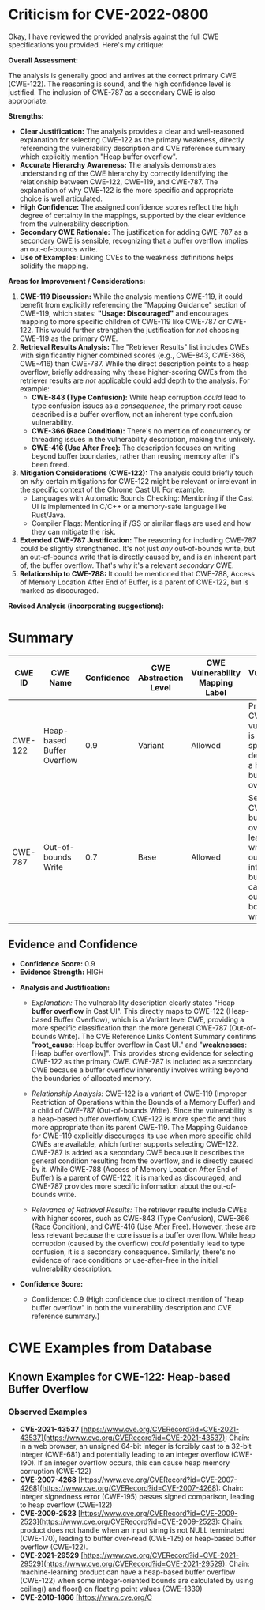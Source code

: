 # Criticism for CVE-2022-0800

Okay, I have reviewed the provided analysis against the full CWE specifications you provided. Here's my critique:

**Overall Assessment:**

The analysis is generally good and arrives at the correct primary CWE (CWE-122). The reasoning is sound, and the high confidence level is justified. The inclusion of CWE-787 as a secondary CWE is also appropriate.

**Strengths:**

*   **Clear Justification:** The analysis provides a clear and well-reasoned explanation for selecting CWE-122 as the primary weakness, directly referencing the vulnerability description and CVE reference summary which explicitly mention "Heap buffer overflow".
*   **Accurate Hierarchy Awareness:** The analysis demonstrates understanding of the CWE hierarchy by correctly identifying the relationship between CWE-122, CWE-119, and CWE-787. The explanation of why CWE-122 is the more specific and appropriate choice is well articulated.
*   **High Confidence:** The assigned confidence scores reflect the high degree of certainty in the mappings, supported by the clear evidence from the vulnerability description.
*   **Secondary CWE Rationale:** The justification for adding CWE-787 as a secondary CWE is sensible, recognizing that a buffer overflow implies an out-of-bounds write.
*   **Use of Examples:** Linking CVEs to the weakness definitions helps solidify the mapping.

**Areas for Improvement / Considerations:**

1.  **CWE-119 Discussion:** While the analysis mentions CWE-119, it could benefit from explicitly referencing the "Mapping Guidance" section of CWE-119, which states: **"Usage: Discouraged"** and encourages mapping to more specific children of CWE-119 like CWE-787 or CWE-122. This would further strengthen the justification for *not* choosing CWE-119 as the primary CWE.
2.  **Retrieval Results Analysis:** The "Retriever Results" list includes CWEs with significantly higher combined scores (e.g., CWE-843, CWE-366, CWE-416) than CWE-787. While the direct description points to a heap overflow, briefly addressing why these higher-scoring CWEs from the retriever results are *not* applicable could add depth to the analysis. For example:
    *   **CWE-843 (Type Confusion):** While heap corruption *could* lead to type confusion issues as a *consequence*, the primary root cause described is a buffer overflow, not an inherent type confusion vulnerability.
    *   **CWE-366 (Race Condition):** There's no mention of concurrency or threading issues in the vulnerability description, making this unlikely.
    *   **CWE-416 (Use After Free):** The description focuses on writing beyond buffer boundaries, rather than reusing memory after it's been freed.
3.  **Mitigation Considerations (CWE-122):** The analysis could briefly touch on *why* certain mitigations for CWE-122 might be relevant or irrelevant in the specific context of the Chrome Cast UI. For example:
    *   Languages with Automatic Bounds Checking: Mentioning if the Cast UI is implemented in C/C++ or a memory-safe language like Rust/Java.
    *   Compiler Flags: Mentioning if /GS or similar flags are used and how they can mitigate the risk.
4.  **Extended CWE-787 Justification:** The reasoning for including CWE-787 could be slightly strengthened. It's not just *any* out-of-bounds write, but an out-of-bounds write that is directly caused by, and is an inherent part of, the buffer overflow. That's why it's a relevant *secondary* CWE.
5.  **Relationship to CWE-788:** It could be mentioned that CWE-788, Access of Memory Location After End of Buffer, is a parent of CWE-122, but is marked as discouraged.

**Revised Analysis (incorporating suggestions):**

# Summary
| CWE ID | CWE Name | Confidence | CWE Abstraction Level | CWE Vulnerability Mapping Label | CWE-Vulnerability Mapping Notes |
|---|---|---|---|---|---|
| CWE-122 | Heap-based Buffer Overflow | 0.9 | Variant | Allowed | Primary CWE. The vulnerability is specifically described as a heap buffer overflow. |
| CWE-787 | Out-of-bounds Write | 0.7 | Base | Allowed | Secondary CWE. A buffer overflow leads to writing outside the intended buffer, causing an out-of-bounds write. |

## Evidence and Confidence

*   **Confidence Score:** 0.9
*   **Evidence Strength:** HIGH

- **Analysis and Justification:**  
  - *Explanation:* The vulnerability description clearly states "Heap **buffer overflow** in Cast UI". This directly maps to CWE-122 (Heap-based Buffer Overflow), which is a Variant level CWE, providing a more specific classification than the more general CWE-787 (Out-of-bounds Write). The CVE Reference Links Content Summary confirms "**root_cause**: Heap buffer overflow in Cast UI." and "**weaknesses**: [Heap buffer overflow]". This provides strong evidence for selecting CWE-122 as the primary CWE. CWE-787 is included as a secondary CWE because a buffer overflow inherently involves writing beyond the boundaries of allocated memory.
  
  - *Relationship Analysis:* CWE-122 is a variant of CWE-119 (Improper Restriction of Operations within the Bounds of a Memory Buffer) and a child of CWE-787 (Out-of-bounds Write). Since the vulnerability is a heap-based buffer overflow, CWE-122 is more specific and thus more appropriate than its parent CWE-119. The Mapping Guidance for CWE-119 explicitly discourages its use when more specific child CWEs are available, which further supports selecting CWE-122. CWE-787 is added as a secondary CWE because it describes the general condition resulting from the overflow, and is directly caused by it. While CWE-788 (Access of Memory Location After End of Buffer) is a parent of CWE-122, it is marked as discouraged, and CWE-787 provides more specific information about the out-of-bounds write.

  - *Relevance of Retrieval Results:* The retriever results include CWEs with higher scores, such as CWE-843 (Type Confusion), CWE-366 (Race Condition), and CWE-416 (Use After Free). However, these are less relevant because the core issue is a buffer overflow. While heap corruption (caused by the overflow) *could* potentially lead to type confusion, it is a secondary consequence. Similarly, there's no evidence of race conditions or use-after-free in the initial vulnerability description.

- **Confidence Score:**  
  - Confidence: 0.9 (High confidence due to direct mention of "heap buffer overflow" in both the vulnerability description and CVE reference summary.)

# CWE Examples from Database

## Known Examples for CWE-122: Heap-based Buffer Overflow
### Observed Examples
- **CVE-2021-43537** [https://www.cve.org/CVERecord?id=CVE-2021-43537](https://www.cve.org/CVERecord?id=CVE-2021-43537): Chain: in a web browser, an unsigned 64-bit integer is forcibly cast to a 32-bit integer (CWE-681) and potentially leading to an integer overflow (CWE-190). If an integer overflow occurs, this can cause heap memory corruption (CWE-122)
- **CVE-2007-4268** [https://www.cve.org/CVERecord?id=CVE-2007-4268](https://www.cve.org/CVERecord?id=CVE-2007-4268): Chain: integer signedness error (CWE-195) passes signed comparison, leading to heap overflow (CWE-122)
- **CVE-2009-2523** [https://www.cve.org/CVERecord?id=CVE-2009-2523](https://www.cve.org/CVERecord?id=CVE-2009-2523): Chain: product does not handle when an input string is not NULL terminated (CWE-170), leading to buffer over-read (CWE-125) or heap-based buffer overflow (CWE-122).
- **CVE-2021-29529** [https://www.cve.org/CVERecord?id=CVE-2021-29529](https://www.cve.org/CVERecord?id=CVE-2021-29529): Chain: machine-learning product can have a heap-based buffer overflow (CWE-122) when some integer-oriented bounds are calculated by using ceiling() and floor() on floating point values (CWE-1339)
- **CVE-2010-1866** [https://www.cve.org/C